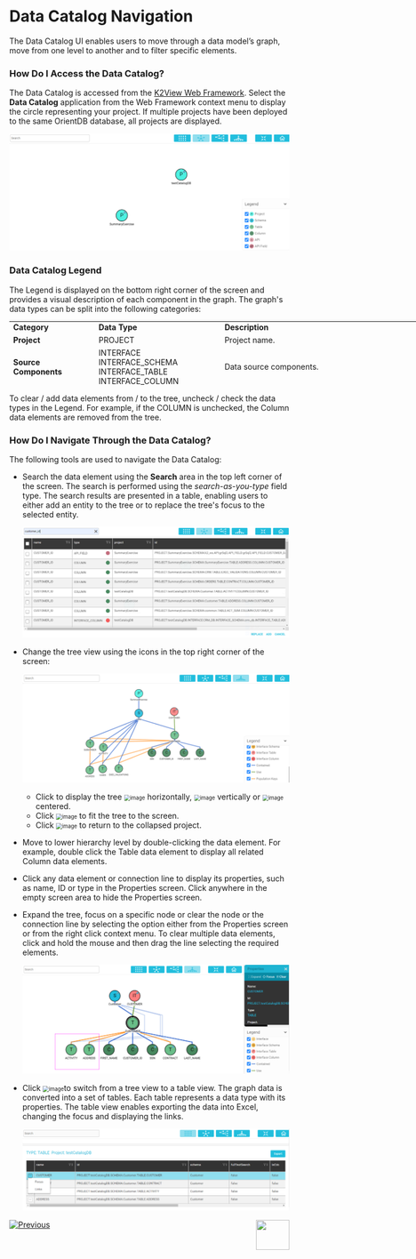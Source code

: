 # Data Catalog Navigation

The Data Catalog UI enables users to move through a data model’s graph, move from one level to another and to filter specific elements.  

### How Do I Access the Data Catalog?

The Data Catalog is accessed from the [K2View Web Framework](/articles/30_web_framework/01_web_framework_overview.md). Select the **Data Catalog** application from the Web Framework context menu to display the circle representing your project. If multiple projects have been deployed to the same OrientDB database, all projects are displayed.

<img src="images/33_02_proj.PNG" alt="image"  />

### Data Catalog Legend

The Legend is displayed on the bottom right corner of the screen and provides a visual description of each component in the graph. The graph's data types can be split into the following categories:

<table style="height: 116px; width: 750px;">
<tbody>
<tr style="height: 18px;">
<td style="width: 150px;"><strong>Category</strong></td>
<td style="width: 200px;"><strong>Data Type</strong></td>
<td style="width: 400px;"><strong>Description</strong></td>
</tr>
<tr style="height: 18px;">
<td style="width: 120px;"><strong>Project</strong></td>
<td style="height: 18px; width: 226px;">PROJECT</td>
<td style="height: 18px; width: 308px;">Project name.</td>
</tr>
<tr style="height: 18px;">
<td style="width: 120px;"><strong>Source Components</strong></td>
<td style="height: 18px; width: 226px;">INTERFACE INTERFACE_SCHEMA INTERFACE_TABLE INTERFACE_COLUMN</td>
<td style="height: 18px; width: 308px;">Data source components.</td>
</tr>
<tr style="height: 28px;">
<td style="width: 120px;" rowspan="3"><strong>Target Components</strong><br /><strong><br /></strong><strong><br /></strong></td>
<td style="width: 226px; height: 28px;">SCHEMA</td>
<td style="width: 308px; height: 28px;">
<p>Project entity (LU, Web Services or Common).</p>
</td>
</tr>
<tr>
<td style="width: 226px;">TABLE, COLUMN</td>
<td style="width: 308px;">
<p>LU tables and columns.</p>
</td>
</tr>
<tr>
<td style="width: 226px;">API, API_FIELD</td>
<td style="width: 308px;">
<p>Web service and its fields.</p>
</td>
</tr>
<tr style="height: 18px;">
<td style="width: 120px;" rowspan="3"><strong>Connection Lines</strong><br /><strong><br /></strong><strong><br /></strong></td>
<td style="height: 18px; width: 226px;">CONTAINED</td>
<td style="height: 18px; width: 308px;">Indicates the data entity that holds the current entity. For example, a table is contained in a Schema (LU).</td>
</tr>
<tr style="height: 16px;">
<td style="height: 16px; width: 226px;">USE</td>
<td style="height: 16px; width: 308px;">Indicates the data entity used by the current entity. For example, a TABLE (LU table) uses an INTERFACE_TABLE.</td>
</tr>
<tr>
<td style="width: 226px;">POPULATION_KEYS</td>
<td style="width: 308px;">Indicates how the current table is populated in the LU schema. For example, when the relationship is ACTIVITY > CUSTOMER, the ACTIVITY table is populated using the key from the CUSTOMER table.</td>
</tr>
</tbody>
</table>



To clear / add data elements from / to the tree,  uncheck / check the data types in the Legend. For example, if the COLUMN is unchecked, the Column data elements are removed from the tree.

### How Do I Navigate Through the Data Catalog?

The following tools are used to navigate the Data Catalog:

* Search the data element using the **Search** area in the top left corner of the screen. The search is performed using the *search-as-you-type* field type. The search results are presented in a table, enabling users to either add an entity to the tree or to replace the tree's focus to the selected entity.

  ![image](images/33_02_search.PNG)

* Change the tree view using the icons in the top right corner of the screen:

  ![image](images/33_01_tree.PNG)

  * Click to display the tree <img src="images/33_H.png" alt="image" style="zoom: 67%;" /> horizontally, <img src="images/33_V.png" alt="image" style="zoom: 67%;" /> vertically or <img src="images/33_center.png" alt="image" style="zoom: 67%;" />centered.
  * Click <img src="images/33_02_fit.PNG" alt="image" style="zoom: 67%;" /> to fit the tree to the screen.
  * Click <img src="images/33_02_home.PNG" alt="image" style="zoom: 67%;" /> to return to the collapsed project.
  
* Move to lower hierarchy level by double-clicking the data element. For example, double click the Table data element to display all related Column data elements.

* Click any data element or connection line to display its properties, such as name, ID or type in the Properties screen. Click anywhere in the empty screen area to hide the Properties screen.

* Expand the tree, focus on a specific node or clear the node or the connection line by selecting the option either from the Properties screen or from the right click context menu. To clear multiple data elements, click and hold the mouse and then drag the line selecting the required elements.

  <img src="images/33_02_select.PNG" alt="image" style="zoom: 55%;" />

* Click <img src="images/33_T.PNG" alt="image" style="zoom: 67%;" />to switch from a tree view to a table view. The graph data is converted into a set of tables. Each table represents a data type with its properties. The table view enables exporting the data into Excel, changing the focus and displaying the links.

  ![image](images/33_02_table.PNG)

  


[![Previous](/articles/images/Previous.png)](03_build_and_write_catalog.md)[<img align="right" width="60" height="54" src="/articles/images/Next.png">](06_override_data_catalog.md) 
